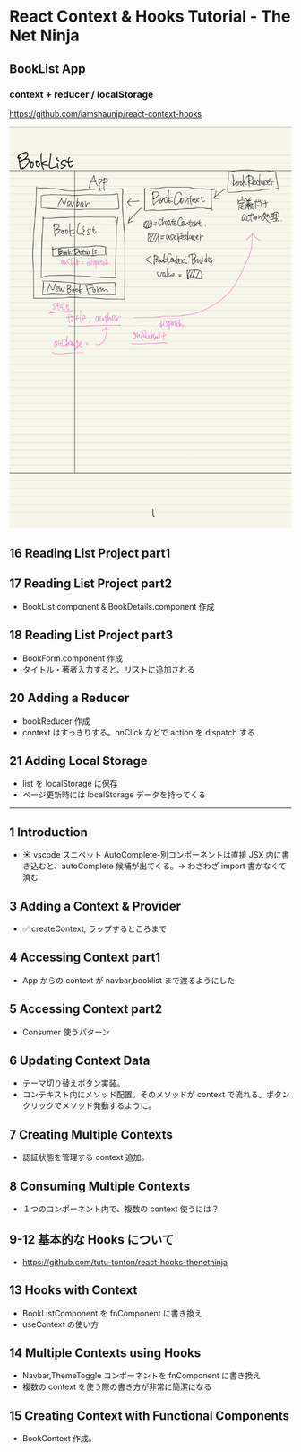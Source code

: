 # React Context & Hooks Tutorial - The Net Ninja

## BookList App

### context + reducer / localStorage

https://github.com/iamshaunjp/react-context-hooks


![](IMG_31A2993A0E44-1.jpeg)

## 16 Reading List Project part1

## 17 Reading List Project part2

-   BookList.component & BookDetails.component 作成

## 18 Reading List Project part3

-   BookForm.component 作成
-   タイトル・著者入力すると、リストに追加される

## 20 Adding a Reducer

-   bookReducer 作成
-   context はすっきりする。onClick などで action を dispatch する

## 21 Adding Local Storage

-   list を localStorage に保存
-   ページ更新時には localStorage データを持ってくる

---

## 1 Introduction

-   :sunny: vscode スニペット AutoComplete-別コンポーネントは直接 JSX 内に書き込むと、autoComplete 候補が出てくる。-> わざわざ import 書かなくて済む

## 3 Adding a Context & Provider

-   :white_check_mark: createContext, ラップするところまで

## 4 Accessing Context part1

-   App からの context が navbar,booklist まで渡るようにした

## 5 Accessing Context part2

-   Consumer 使うパターン

## 6 Updating Context Data

-   テーマ切り替えボタン実装。
-   コンテキスト内にメソッド配置。そのメソッドが context で流れる。ボタンクリックでメソッド発動するように。

## 7 Creating Multiple Contexts

-   認証状態を管理する context 追加。

## 8 Consuming Multiple Contexts

-   １つのコンポーネント内で、複数の context 使うには？

## 9-12 基本的な Hooks について

-   https://github.com/tutu-tonton/react-hooks-thenetninja

## 13 Hooks with Context

-   BookListComponent を fnComponent に書き換え
-   useContext の使い方

## 14 Multiple Contexts using Hooks

-   Navbar,ThemeToggle コンポーネントを fnComponent に書き換え
-   複数の context を使う際の書き方が非常に簡潔になる

## 15 Creating Context with Functional Components

-   BookContext 作成。
